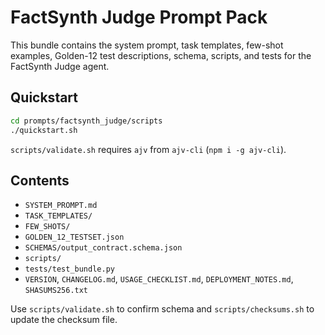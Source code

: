 # FactSynth Judge Prompt Pack

This bundle contains the system prompt, task templates, few-shot examples, Golden-12 test descriptions, schema, scripts, and tests for the FactSynth Judge agent.

## Quickstart

```bash
cd prompts/factsynth_judge/scripts
./quickstart.sh
```

`scripts/validate.sh` requires `ajv` from `ajv-cli` (`npm i -g ajv-cli`).

## Contents
- `SYSTEM_PROMPT.md`
- `TASK_TEMPLATES/`
- `FEW_SHOTS/`
- `GOLDEN_12_TESTSET.json`
- `SCHEMAS/output_contract.schema.json`
- `scripts/`
- `tests/test_bundle.py`
- `VERSION`, `CHANGELOG.md`, `USAGE_CHECKLIST.md`, `DEPLOYMENT_NOTES.md`, `SHASUMS256.txt`

Use `scripts/validate.sh` to confirm schema and `scripts/checksums.sh` to update the checksum file.
